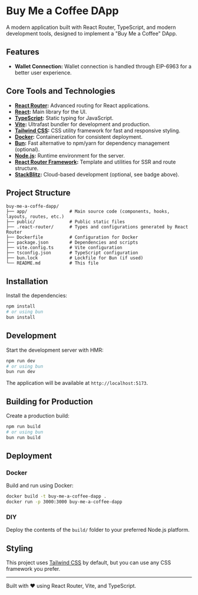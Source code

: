 # Buy Me a Coffee DApp

A modern application built with React Router, TypeScript, and modern development tools, designed to implement a "Buy Me a Coffee" DApp.

## Features

- **Wallet Connection:** Wallet connection is handled through EIP-6963 for a better user experience.

## Core Tools and Technologies

- **[React Router](https://reactrouter.com/):** Advanced routing for React applications.
- **[React](https://react.dev/):** Main library for the UI.
- **[TypeScript](https://www.typescriptlang.org/):** Static typing for JavaScript.
- **[Vite](https://vitejs.dev/):** Ultrafast bundler for development and production.
- **[Tailwind CSS](https://tailwindcss.com/):** CSS utility framework for fast and responsive styling.
- **[Docker](https://www.docker.com/):** Containerization for consistent deployment.
- **[Bun](https://bun.sh/):** Fast alternative to npm/yarn for dependency management (optional).
- **[Node.js](https://nodejs.org/):** Runtime environment for the server.
- **[React Router Framework](https://github.com/remix-run/react-router):** Template and utilities for SSR and route structure.
- **[StackBlitz](https://stackblitz.com/):** Cloud-based development (optional, see badge above).

## Project Structure

```
buy-me-a-coffe-dapp/
├── app/                # Main source code (components, hooks, layouts, routes, etc.)
├── public/             # Public static files
├── .react-router/      # Types and configurations generated by React Router
├── Dockerfile          # Configuration for Docker
├── package.json        # Dependencies and scripts
├── vite.config.ts      # Vite configuration
├── tsconfig.json       # TypeScript configuration
├── bun.lock            # Lockfile for Bun (if used)
└── README.md           # This file
```

## Installation

Install the dependencies:

```bash
npm install
# or using bun
bun install
```

## Development

Start the development server with HMR:

```bash
npm run dev
# or using bun
bun run dev
```

The application will be available at `http://localhost:5173`.

## Building for Production

Create a production build:

```bash
npm run build
# or using bun
bun run build
```

## Deployment

### Docker

Build and run using Docker:

```bash
docker build -t buy-me-a-coffee-dapp .
docker run -p 3000:3000 buy-me-a-coffee-dapp
```

### DIY

Deploy the contents of the `build/` folder to your preferred Node.js platform.

## Styling

This project uses [Tailwind CSS](https.tailwindcss.com/) by default, but you can use any CSS framework you prefer.

---

Built with ❤️ using React Router, Vite, and TypeScript.